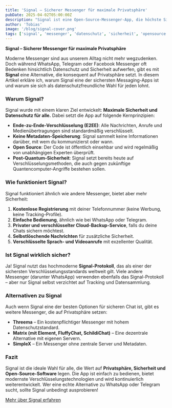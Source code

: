```yaml
---
title: 'Signal – Sicherer Messenger für maximale Privatsphäre'
pubDate: 2025-04-02T05:00:00Z
description: "Signal ist eine Open-Source-Messenger-App, die höchste Sicherheitsstandards bietet und auf Datenschutz setzt."
author: 'Tobias'
image: '/blog/signal-cover.png'
tags: ['signal', 'messenger', 'datenschutz', 'sicherheit', 'opensource']
---
```


**Signal – Sicherer Messenger für maximale Privatsphäre**

Moderne Messenger sind aus unserem Alltag nicht mehr wegzudenken. Doch während WhatsApp, Telegram oder Facebook Messenger oft Bedenken hinsichtlich Datenschutz und Sicherheit aufwerfen, gibt es mit **Signal** eine Alternative, die konsequent auf Privatsphäre setzt. In diesem Artikel erkläre ich, warum Signal eine der sichersten Messaging-Apps ist und warum sie sich als datenschutzfreundliche Wahl für jeden lohnt.

### Warum Signal?
Signal wurde mit einem klaren Ziel entwickelt: **Maximale Sicherheit und Datenschutz für alle.** Dabei setzt die App auf folgende Kernprinzipien:
- **Ende-zu-Ende-Verschlüsselung (E2EE)**: Alle Nachrichten, Anrufe und Medienübertragungen sind standardmäßig verschlüsselt.
- **Keine Metadaten-Speicherung**: Signal sammelt keine Informationen darüber, mit wem du kommunizierst oder wann.
- **Open Source**: Der Code ist öffentlich einsehbar und wird regelmäßig von unabhängigen Experten überprüft.
- **Post-Quantum-Sicherheit**: Signal setzt bereits heute auf Verschlüsselungsmethoden, die auch gegen zukünftige Quantencomputer-Angriffe bestehen sollen.

### Wie funktioniert Signal?
Signal funktioniert ähnlich wie andere Messenger, bietet aber mehr Sicherheit:
1. **Kostenlose Registrierung** mit deiner Telefonnummer (keine Werbung, keine Tracking-Profile).
2. **Einfache Bedienung**, ähnlich wie bei WhatsApp oder Telegram.
3. **Privater und verschlüsselter Cloud-Backup-Service**, falls du deine Chats sichern möchtest.
4. **Selbstlöschende Nachrichten** für zusätzliche Sicherheit.
5. **Verschlüsselte Sprach- und Videoanrufe** mit exzellenter Qualität.

### Ist Signal wirklich sicher?
Ja! Signal nutzt das hochmoderne **Signal-Protokoll**, das als einer der sichersten Verschlüsselungsstandards weltweit gilt. Viele andere Messenger (darunter WhatsApp) verwenden ebenfalls das Signal-Protokoll – aber nur Signal selbst verzichtet auf Tracking und Datensammlung.

### Alternativen zu Signal
Auch wenn Signal eine der besten Optionen für sicheren Chat ist, gibt es weitere Messenger, die auf Privatsphäre setzen:
- **Threema** – Ein kostenpflichtiger Messenger mit hohem Datenschutzstandard.
- **Matrix (mit Element, FluffyChat, SchildiChat)** – Eine dezentrale Alternative mit eigenen Servern.
- **SimpleX** – Ein Messenger ohne zentrale Server und Metadaten.

### Fazit
Signal ist die ideale Wahl für alle, die Wert auf **Privatsphäre, Sicherheit und Open-Source-Software** legen. Die App ist einfach zu bedienen, bietet modernste Verschlüsselungstechnologien und wird kontinuierlich weiterentwickelt. Wer eine echte Alternative zu WhatsApp oder Telegram sucht, sollte Signal unbedingt ausprobieren!

[Mehr über Signal erfahren](https://signal.org)

